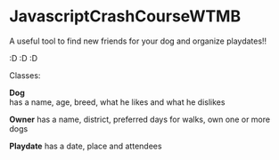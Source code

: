 # JavascriptCrashCourseWTMB

A useful tool to find new friends for your dog and organize playdates!!

:D :D :D 

Classes:

   **Dog**  
   has a name, age, breed, what he likes and what he dislikes

   **Owner**
   has a name, district, preferred days for walks, own one or more dogs

   **Playdate**
   has a date, place and attendees



